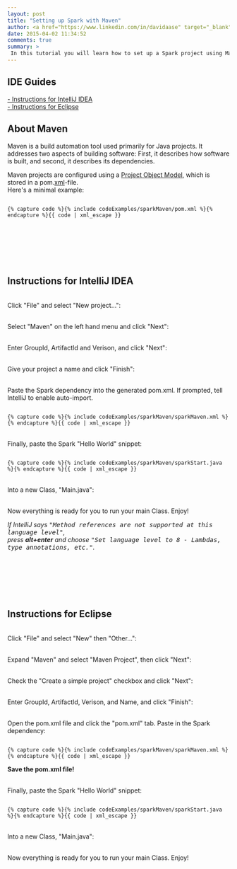 ```yaml
---
layout: post
title: "Setting up Spark with Maven"
author: <a href="https://www.linkedin.com/in/davidaase" target="_blank">David Åse</a>
date: 2015-04-02 11:34:52
comments: true
summary: >
 In this tutorial you will learn how to set up a Spark project using Maven. It's aimed at Java beginners, and will show you how to set up your project in IntelliJ IDEA and Eclipse.
---
```


## IDE Guides
<a href="#intellij">- Instructions for IntelliJ IDEA</a><br>
<a href="#eclipse">- Instructions for Eclipse</a><br>
 
## About Maven
Maven is a build automation tool used primarily for Java projects. It addresses two aspects of building software: First, it describes how software is built, and second, it describes its dependencies.

Maven projects are configured using a 
<a href="https://en.wikipedia.org/wiki/Apache_Maven#Project_Object_Model">
    Project Object Model</a>, which is stored in a pom.<a href="https://en.wikipedia.org/wiki/XML" target="_blank">xml</a>-file. <br>Here's a minimal example:

<pre><code class="language-markup">
{% capture code %}{% include codeExamples/sparkMaven/pom.xml %}{% endcapture %}{{ code | xml_escape }}
</code></pre>

<h2 id="intellij">Instructions for IntelliJ IDEA</h2>

<br>Click "File" and select "New project...":
<img src="/img/posts/mavenTut/idea1.png" alt="">

<br>Select "Maven" on the left hand menu and click "Next":
<img src="/img/posts/mavenTut/idea2.png" alt="">

<br>Enter GroupId, ArtifactId and Verison, and click "Next":
<img src="/img/posts/mavenTut/idea3.png" alt="">

<br>Give your project a name and click "Finish":
<img src="/img/posts/mavenTut/idea4.png" alt="">

<br>Paste the Spark dependency into the generated pom.xml. If prompted, tell IntelliJ to enable auto-import.
<img src="/img/posts/mavenTut/idea5.png" alt="">
<pre><code class="language-markup">
{% capture code %}{% include codeExamples/sparkMaven/sparkMaven.xml %}{% endcapture %}{{ code | xml_escape }}
</code></pre>

<br>Finally, paste the Spark "Hello World" snippet:
<pre><code class="language-java">
{% capture code %}{% include codeExamples/sparkMaven/sparkStart.java %}{% endcapture %}{{ code | xml_escape }}
</code></pre>

<br>Into a new Class, "Main.java":
<img src="/img/posts/mavenTut/idea6.png" alt="">

<br>Now everything is ready for you to run your main Class. Enjoy!


<em>
    If IntelliJ says <samp>"Method references are not supported at this language level"</samp>,
    <br> 
    press <b>alt+enter</b> and choose <samp>"Set language level to 8 - Lambdas, type annotations, etc."</samp>.
</em>



<h2 id="eclipse">Instructions for Eclipse</h2>

<br>Click "File" and select "New" then "Other...":
<img src="/img/posts/mavenTut/eclipse1.png" alt="">

<br>Expand "Maven" and select "Maven Project", then click "Next":
<img src="/img/posts/mavenTut/eclipse2.png" alt="">

<br>Check the "Create a simple project" checkbox and click "Next":
<img src="/img/posts/mavenTut/eclipse3.png" alt="">

<br>Enter GroupId, ArtifactId, Verison, and Name, and click "Finish":
<img src="/img/posts/mavenTut/eclipse4.png" alt="">

<br>Open the pom.xml file and click the "pom.xml" tab. Paste in the Spark dependency:
<img src="/img/posts/mavenTut/eclipse5.png" alt="">
<pre><code class="language-markup">
{% capture code %}{% include codeExamples/sparkMaven/sparkMaven.xml %}{% endcapture %}{{ code | xml_escape }}
</code></pre>
<strong>Save the pom.xml file!</strong>


<br>Finally, paste the Spark "Hello World" snippet:

<pre><code class="language-java">
{% capture code %}{% include codeExamples/sparkMaven/sparkStart.java %}{% endcapture %}{{ code | xml_escape }}
</code></pre>

<br>Into a new Class, "Main.java":
<img src="/img/posts/mavenTut/eclipse6.png" alt="">

<br>Now everything is ready for you to run your main Class. Enjoy!


<style>#intellij, #eclipse {padding-top: 100px;}</style>
